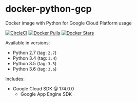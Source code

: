 # docker-python-gcp

Docker image with Python for Google Cloud Platform usage

[![CircleCI](https://circleci.com/gh/LowieHuyghe/docker-python-gcp.svg?style=svg)](https://circleci.com/gh/LowieHuyghe/docker-python-gcp)
[![Docker Pulls](https://img.shields.io/docker/pulls/lowieh/docker-python-gcp.svg)](https://hub.docker.com/r/lowieh/docker-python-gcp)
[![Docker Stars](https://img.shields.io/docker/stars/lowieh/docker-python-gcp.svg)](https://hub.docker.com/r/lowieh/docker-python-gcp)

Available in versions:
* Python 2.7 (tag: `2.7`)
* Python 3.4 (tag: `3.4`)
* Python 3.5 (tag: `3.5`)
* Python 3.6 (tag: `3.6`)

Includes:
* Google Cloud SDK @ 174.0.0
  - Google App Engine SDK
